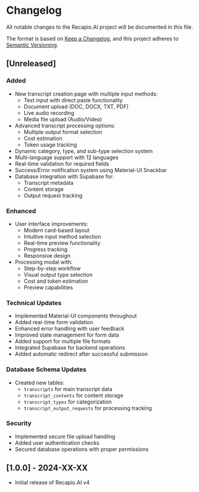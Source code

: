 # Changelog

All notable changes to the Recapio.AI project will be documented in this file.

The format is based on [Keep a Changelog](https://keepachangelog.com/en/1.0.0/),
and this project adheres to [Semantic Versioning](https://semver.org/spec/v2.0.0.html).

## [Unreleased]

### Added
- New transcript creation page with multiple input methods:
  - Text input with direct paste functionality
  - Document upload (DOC, DOCX, TXT, PDF)
  - Live audio recording
  - Media file upload (Audio/Video)
- Advanced transcript processing options:
  - Multiple output format selection
  - Cost estimation
  - Token usage tracking
- Dynamic category, type, and sub-type selection system
- Multi-language support with 12 languages
- Real-time validation for required fields
- Success/Error notification system using Material-UI Snackbar
- Database integration with Supabase for:
  - Transcript metadata
  - Content storage
  - Output request tracking

### Enhanced
- User interface improvements:
  - Modern card-based layout
  - Intuitive input method selection
  - Real-time preview functionality
  - Progress tracking
  - Responsive design
- Processing modal with:
  - Step-by-step workflow
  - Visual output type selection
  - Cost and token estimation
  - Preview capabilities

### Technical Updates
- Implemented Material-UI components throughout
- Added real-time form validation
- Enhanced error handling with user feedback
- Improved state management for form data
- Added support for multiple file formats
- Integrated Supabase for backend operations
- Added automatic redirect after successful submission

### Database Schema Updates
- Created new tables:
  - `transcripts` for main transcript data
  - `transcript_contents` for content storage
  - `transcript_types` for categorization
  - `transcript_output_requests` for processing tracking

### Security
- Implemented secure file upload handling
- Added user authentication checks
- Secured database operations with proper permissions

## [1.0.0] - 2024-XX-XX
- Initial release of Recapio.AI v4 